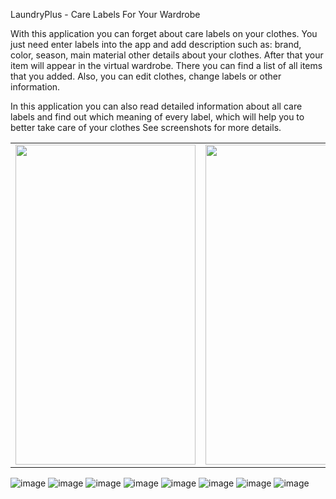 LaundryPlus - Care Labels For Your Wardrobe

With this application you can forget about care labels on your clothes. You just need enter labels into the app and add description such as: brand, color, season, main material other details about your clothes. After that your item will appear in the virtual wardrobe. There you can find a list of all items that you added. Also, you can edit clothes, change labels or other information.

In this application you can also read detailed information about all care labels and find out which meaning of every label, which will help you to better take care of your clothes
See screenshots for more details.


<table>
  <tr>
    <td><img src="https://github.com/Dovahkiin169/CareLabelsApp/blob/master/Screenshots/1.png?raw=true" width=288 height=512></td>
    <td><img src="https://github.com/Dovahkiin169/CareLabelsApp/blob/master/Screenshots/2.png?raw=true" width=288 height=512></td>
    <td><img src="https://github.com/Dovahkiin169/CareLabelsApp/blob/master/Screenshots/3.png?raw=true" width=288 height=512></td>
  </tr>
 </table>

![image](https://github.com/Dovahkiin169/CareLabelsApp/blob/master/Screenshots/1.png?raw=true)
![image](https://github.com/Dovahkiin169/CareLabelsApp/blob/master/Screenshots/2.png?raw=true)
![image](https://github.com/Dovahkiin169/CareLabelsApp/blob/master/Screenshots/3.png?raw=true)
![image](https://github.com/Dovahkiin169/CareLabelsApp/blob/master/Screenshots/4.png?raw=true)
![image](https://github.com/Dovahkiin169/CareLabelsApp/blob/master/Screenshots/5.png?raw=true)
![image](https://github.com/Dovahkiin169/CareLabelsApp/blob/master/Screenshots/6.png?raw=true)
![image](https://github.com/Dovahkiin169/CareLabelsApp/blob/master/Screenshots/7.png?raw=true)
![image](https://github.com/Dovahkiin169/CareLabelsApp/blob/master/Screenshots/8.png?raw=true)
